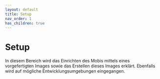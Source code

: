 ```yaml
---
layout: default
title: Setup
nav_order: 1
has_children: true
---
```


# Setup

In diesem Bereich wird das Einrichten des Mobis mittels eines vorgefertigten Images sowie das Erstellen dieses Images erklärt.
Ebenfalls wird auf mögliche Entwicklungsumgebungen eingegangen.
